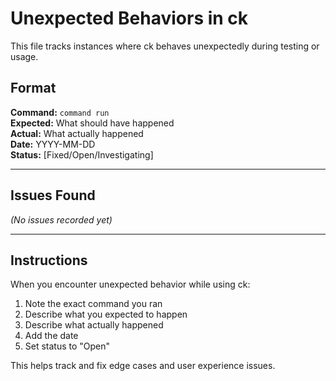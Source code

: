 # Unexpected Behaviors in ck

This file tracks instances where ck behaves unexpectedly during testing or usage.

## Format

**Command:** `command run`  
**Expected:** What should have happened  
**Actual:** What actually happened  
**Date:** YYYY-MM-DD  
**Status:** [Fixed/Open/Investigating]

---

## Issues Found

*(No issues recorded yet)*

---

## Instructions

When you encounter unexpected behavior while using ck:

1. Note the exact command you ran
2. Describe what you expected to happen
3. Describe what actually happened
4. Add the date
5. Set status to "Open"

This helps track and fix edge cases and user experience issues.